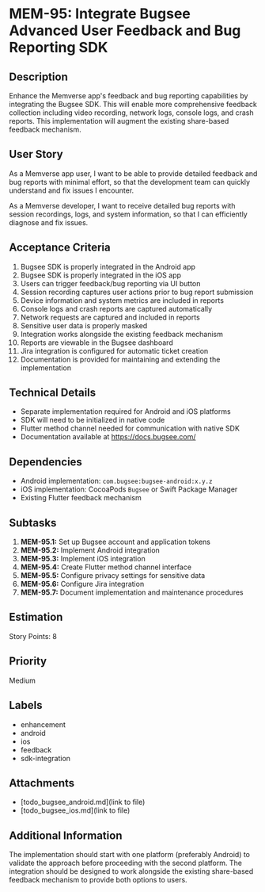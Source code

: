 # MEM-95: Integrate Bugsee Advanced User Feedback and Bug Reporting SDK

## Description

Enhance the Memverse app's feedback and bug reporting capabilities by integrating the Bugsee SDK.
This will enable more comprehensive feedback collection including video recording, network logs,
console logs, and crash reports. This implementation will augment the existing share-based feedback
mechanism.

## User Story

As a Memverse app user, I want to be able to provide detailed feedback and bug reports with minimal
effort, so that the development team can quickly understand and fix issues I encounter.

As a Memverse developer, I want to receive detailed bug reports with session recordings, logs, and
system information, so that I can efficiently diagnose and fix issues.

## Acceptance Criteria

1. Bugsee SDK is properly integrated in the Android app
2. Bugsee SDK is properly integrated in the iOS app
3. Users can trigger feedback/bug reporting via UI button
4. Session recording captures user actions prior to bug report submission
5. Device information and system metrics are included in reports
6. Console logs and crash reports are captured automatically
7. Network requests are captured and included in reports
8. Sensitive user data is properly masked
9. Integration works alongside the existing feedback mechanism
10. Reports are viewable in the Bugsee dashboard
11. Jira integration is configured for automatic ticket creation
12. Documentation is provided for maintaining and extending the implementation

## Technical Details

- Separate implementation required for Android and iOS platforms
- SDK will need to be initialized in native code
- Flutter method channel needed for communication with native SDK
- Documentation available at https://docs.bugsee.com/

## Dependencies

- Android implementation: `com.bugsee:bugsee-android:x.y.z`
- iOS implementation: CocoaPods `Bugsee` or Swift Package Manager
- Existing Flutter feedback mechanism

## Subtasks

1. **MEM-95.1:** Set up Bugsee account and application tokens
2. **MEM-95.2:** Implement Android integration
3. **MEM-95.3:** Implement iOS integration
4. **MEM-95.4:** Create Flutter method channel interface
5. **MEM-95.5:** Configure privacy settings for sensitive data
6. **MEM-95.6:** Configure Jira integration
7. **MEM-95.7:** Document implementation and maintenance procedures

## Estimation

Story Points: 8

## Priority

Medium

## Labels

- enhancement
- android
- ios
- feedback
- sdk-integration

## Attachments

- [todo_bugsee_android.md](link to file)
- [todo_bugsee_ios.md](link to file)

## Additional Information

The implementation should start with one platform (preferably Android) to validate the approach
before proceeding with the second platform. The integration should be designed to work alongside the
existing share-based feedback mechanism to provide both options to users.